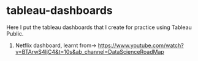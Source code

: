 # tableau-dashboards
Here I put the tableau dashboards that I create for practice using Tableau Public.

1. Netflix dashboard, learnt from-> https://www.youtube.com/watch?v=BTArwS4ljC4&t=10s&ab_channel=DataScienceRoadMap
